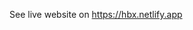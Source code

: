 See live website on https://hbx.netlify.app


<img src="https://res.cloudinary.com/codercloud/image/upload/v1660577408/github/Screenshot_294_ol3ej1.png" alt=""/>
<img src="https://res.cloudinary.com/codercloud/image/upload/v1660577408/github/Screenshot_295_tc0vq4.png" alt=""/>
<img src="https://res.cloudinary.com/codercloud/image/upload/v1660577409/github/Screenshot_296_slbm4c.png" alt=""/>
<img src="https://res.cloudinary.com/codercloud/image/upload/v1660577408/github/Screenshot_297_vlgvpp.png" alt=""/>
<img src="https://res.cloudinary.com/codercloud/image/upload/v1660577408/github/Screenshot_298_we3wvy.png" alt=""/>
<img src="https://res.cloudinary.com/codercloud/image/upload/v1660577408/github/Screenshot_299_vfvddl.png" alt=""/>
